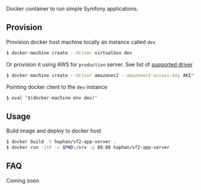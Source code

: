 Docker container to run simple Symfony applications.

## Provision

Provision docker host machine locally an instance called `dev`

```bash
$ docker-machine create --driver virtualbox dev
```
Or provision it using AWS for `production` server. See list of [supported driver](https://docs.docker.com/machine/drivers/)

```bash
$ docker-machine create --driver amazonec2 --amazonec2-access-key AKI******* --amazonec2-secret-key 8T93C********* --amazonec2-vpc-id vpc-****** production
```

Pointing docker client to the `dev` instance
```bash
$ eval "$(docker-machine env dev)"
```

## Usage

Build image and deploy to docker host
```bash
$ docker build -t haphan/sf2-app-server .
$ docker run -itP -v $PWD:/srv -p 80:80 haphan/sf2-app-server
```

## FAQ

Coming soon